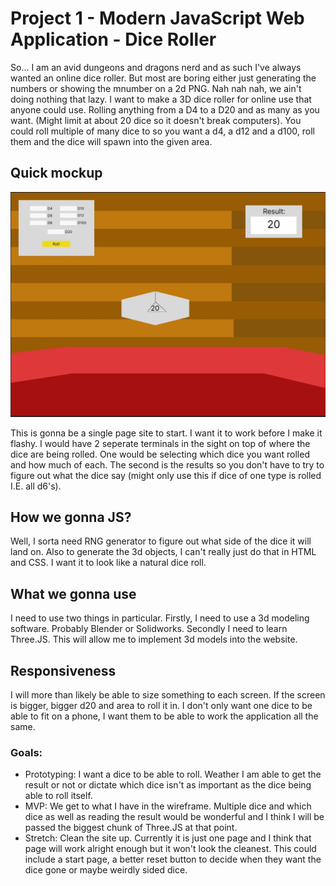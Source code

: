 # Project 1 - Modern JavaScript Web Application - Dice Roller

So... I am an avid dungeons and dragons nerd and as such I've always wanted an online dice roller.  But most are boring either just generating the numbers or showing the mnumber on a 2d PNG.  Nah nah nah, we ain't doing nothing that lazy.  I want to make a 3D dice roller for online use that anyone could use.  Rolling anything from a D4 to a D20 and as many as you want.  (Might limit at about 20 dice so it doesn't break computers). You could roll multiple of many dice to so you want a d4, a d12 and a d100, roll them and the dice will spawn into the given area. 

## Quick mockup

![DiceRoller](./BetaSite-Figma.jpg "wireframe")

This is gonna be a single page site to start.  I want it to work before I make it flashy.  I would have 2 seperate terminals in the sight on top of where the dice are being rolled.  One would be selecting which dice you want rolled and how much of each.  The second is the results so you don't have to try to figure out what the dice say (might only use this if dice of one type is rolled I.E. all d6's).

## How we gonna JS?

Well, I sorta need RNG generator to figure out what side of the dice it will land on. Also to generate the 3d objects, I can't really just do that in HTML and CSS.  I want it to look like a natural dice roll.

## What we gonna use

I need to use two things in particular.  Firstly, I need to use a 3d modeling software.  Probably Blender or Solidworks.  Secondly I need to learn Three.JS.  This will allow me to implement 3d models into the website.

## Responsiveness 

I will more than likely be able to size something to each screen.  If the screen is bigger, bigger d20 and area to roll it in. I don't only want one dice to be able to fit on a phone, I want them to be able to work the application all the same.

### Goals:
* Prototyping: I want a dice to be able to roll.  Weather I am able to get the result or not or dictate which dice isn't as important as the dice being able to roll itself.
* MVP:  We get to what I have in the wireframe.  Multiple dice and which dice as well as reading the result would be wonderful and I think I will be passed the biggest chunk of Three.JS at that point.
* Stretch: Clean the site up.  Currently it is just one page and I think that page will work alright enough but it won't look the cleanest.  This could include a start page, a better reset button to decide when they want the dice gone or maybe weirdly sided dice.